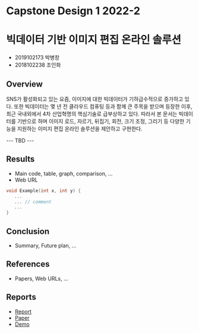 # Capstone Design 1 2022-2
# 빅데이터 기반 이미지 편집 온라인 솔루션
* 2019102173 박병창
* 2018102238 조인화

## Overview
SNS가 활성화되고 있는 요즘, 이미지에 대한 빅데이터가 기하급수적으로 증가하고 있다. 또한 빅데이터는 몇 년 전 클라우드 컴퓨팅 등과 함께 큰 주목을 받으며 등장한 이후, 최근 국내외에서 4차 산업혁명의 핵심기술로 급부상하고 있다. 따라서 본 문서는 빅데이터를 기반으로 하며 이미지 로드, 자르기, 뒤집기, 회전, 크기 조정, 그리기 등 다양한 기능을 지원하는 이미지 편집 온라인 솔루션을 제안하고 구현한다.

--- TBD ---
## Results
* Main code, table, graph, comparison, ...
* Web URL

``` C++
void Example(int x, int y) {
   ...  
   ... // comment
   ...
}
```

## Conclusion
* Summary, Future plan, ...

## References
* Papers, Web URLs, ...

## Reports
* [Report](Reports/Final.pdf)
* [Paper](Reports/Paper.pdf)
* [Demo](Reports/Demo.mp4)
